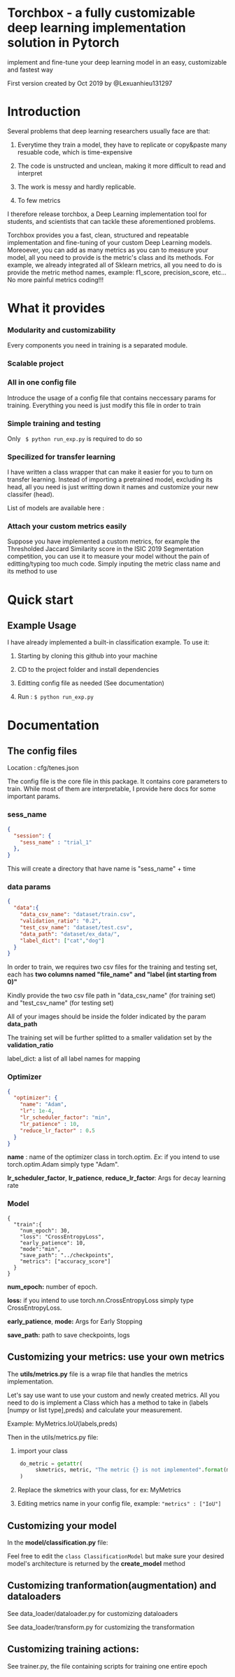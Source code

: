 # Torchbox - a fully customizable deep learning implementation solution in Pytorch
implement and fine-tune your deep learning model in an easy, customizable and fastest way

First version created by Oct 2019 by @Lexuanhieu131297

# Introduction

Several problems that deep learning researchers usually face are that: 

1. Everytime they train a model, they have to replicate or copy&paste many 
resuable code, which is time-expensive

2. The code is unstructed and unclean, making it more difficult to read and interpret

3. The work is messy and hardly replicable. 

4. To few metrics

I therefore release torchbox, a Deep Learning implementation tool for students, and scientists that can tackle these aforementioned problems.

Torchbox provides you a fast, clean, structured and repeatable implementation and fine-tuning of your custom Deep Learning models. Moreoever, you can add as many metrics as you can to measure your model, all you need to provide is the metric's class and its methods. For example, we already integrated all of Sklearn metrics, all you need to do is provide the metric method names, example: f1_score, precision_score, etc... No more painful metrics coding!!!

# What it provides

### Modularity and customizability

Every components you need in training is a separated module. 

### Scalable project

### All in one config file

Introduce the usage of a config file that contains neccessary params for training. Everything you need is just modify this file in order to train

### Simple training and testing 

Only ``` $ python run_exp.py```  is required to do so

### Specilized for transfer learning

I have written a class wrapper that can make it easier for you to turn on transfer learning. Instead of importing a pretrained model, excluding
its head, all you need is just writting down it names and customize your new classifer (head).

List of models are available here :

### Attach your custom metrics easily

Suppose you have implemented a custom metrics, for example the Thresholded Jaccard Similarity score in the ISIC 2019 Segmentation competition, you can use it to measure your model without the pain of editting/typing too much code. Simply inputing the metric class name and its method to use

# Quick start

## Example Usage

I have already implemented a built-in classification example. To use it:

1. Starting by cloning this github into your machine

2. CD to the project folder and install dependencies 

3. Editting config file as needed (See documentation)

4. Run : ```$ python run_exp.py```


# Documentation

## The config files
Location : cfg/tenes.json

The config file is the core file in this package. It contains core parameters to train. While most of them are interpretable, I provide here docs for some important params.

### sess_name
```json
{
  "session": {
    "sess_name" : "trial_1"
  },
}
```
This will create a directory that have name is "sess_name" + time

### data params
```json
{
  "data":{
    "data_csv_name": "dataset/train.csv",
    "validation_ratio": "0.2",
    "test_csv_name": "dataset/test.csv",
    "data_path": "dataset/ex_data/",
    "label_dict": ["cat","dog"]
  }
}
```
In order to train, we requires two csv files for the training and testing set, each has **two columns named "file_name" and "label (int starting from 0)"**

Kindly provide the two csv file path in "data_csv_name" (for training set) and "test_csv_name" (for testing set)

All of your images should be inside the folder indicated by the param **data_path**

The training set will be further splitted to a smaller validation set by the **validation_ratio**

label_dict: a list of all label names for mapping

### Optimizer
```json
{
  "optimizer": {
    "name": "Adam",
    "lr": 1e-4,
    "lr_scheduler_factor": "min",
    "lr_patience" : 10,
    "reduce_lr_factor" : 0.5
  }
}
```
**name** : name of the optimizer class in torch.optim. *Ex*: if you intend to use torch.optim.Adam simply type "Adam". 

**lr_scheduler_factor**, **lr_patience**, **reduce_lr_factor**: Args for decay learning rate 


### Model
```json\
{
  "train":{
    "num_epoch": 30,
    "loss": "CrossEntropyLoss",
    "early_patience": 10,
    "mode":"min",
    "save_path": "../checkpoints",
    "metrics": ["accuracy_score"]
  }
}
```
**num_epoch:** number of epoch.

**loss:** if you intend to use torch.nn.CrossEntropyLoss simply type CrossEntropyLoss.

**early_patience**, **mode:** Args for Early Stopping

**save_path:** path to save checkpoints, logs


## Customizing your metrics: use your own metrics

The **utils/metrics.py** file is a wrap file that handles the metrics implementation.

Let's say use want to use your custom and newly created metrics. All you need to do is implement a Class which has a method to take in (labels [numpy or list type],preds) and calculate your measurement.

Example: MyMetrics.IoU(labels,preds) 

Then in the utils/metrics.py file:

1. import your class

```python
    do_metric = getattr(
         skmetrics, metric, "The metric {} is not implemented".format(metric)
    )
```

2. Replace the skmetrics with your class, for ex: MyMetrics

3. Editing metrics name in your config file, example: `"metrics" : ["IoU"]`

## Customizing your model

In the **model/classification.py** file:

Feel free to edit the `class ClassificationModel` but make sure your desired model's architecture is returned by the **create_model** method

## Customizing tranformation(augmentation) and dataloaders

See data_loader/dataloader.py for customizing dataloaders

See data_loader/transform.py for customizing the transformation

## Customizing training actions:

See trainer.py, the file containing scripts for training one entire epoch






